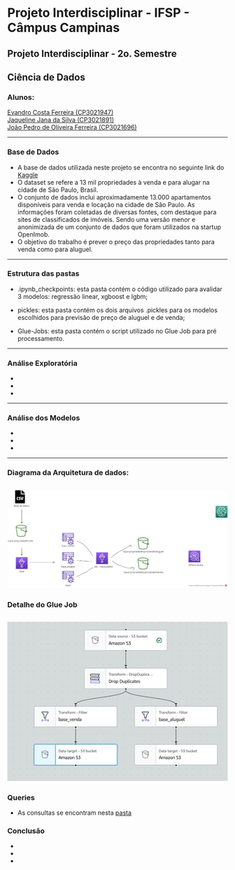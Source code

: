 # Projeto Interdisciplinar - IFSP - Câmpus Campinas
## Projeto Interdisciplinar - 2o. Semestre
## Ciência de Dados
### Alunos: 

[Evandro Costa Ferreira (CP3021947)](https://github.com/evandrocf4)<br>
[Jaqueline Jana da Silva (CP3021891)](https://github.com/JaquelineJana)<br>
[João Pedro de Oliveira Ferreira (CP3021696)](https://github.com/JPedroUNIVESP)


---


### Base de Dados
* A base de dados utilizada neste projeto se encontra no seguinte link do [Kaggle](https://www.kaggle.com/datasets/argonalyst/sao-paulo-real-estate-sale-rent-april-2019)
* O dataset se refere a 13 mil propriedades à venda e para alugar na cidade de São Paulo, Brasil.
* O conjunto de dados inclui aproximadamente 13.000 apartamentos disponíveis para venda e locação na cidade de São Paulo. As informações foram coletadas de diversas fontes, com destaque para sites de classificados de imóveis. Sendo uma versão menor e anonimizada de um conjunto de dados que foram utilizados na startup OpenImob.
* O objetivo do trabalho é prever o preço das propriedades tanto para venda como para aluguel.
---
### Estrutura das pastas
* .ipynb_checkpoints: esta pasta contém o código utilizado para avalidar 3 modelos: regressão linear, xgboost e lgbm;

* pickles: esta pasta contém os dois arquivos .pickles para os modelos escolhidos para previsão de preço de aluguel e de venda;

* Glue-Jobs: esta pasta contém o script utilizado no Glue Job para pré processamento.

---
### Análise Exploratória
*
*
*
---
### Análise dos Modelos
*
*
*
---

### Diagrama da Arquitetura de dados:
![](https://github.com/JPedroUNIVESP/ProjetoInterdisciplinar2-IFSP/blob/main/img/AWS1.jpg)
----
### Detalhe do Glue Job
![](https://github.com/JPedroUNIVESP/ProjetoInterdisciplinar2-IFSP/blob/main/img/Glue-Job.jpg)
---
### Queries
* As consultas se encontram nesta [pasta](https://github.com/JPedroUNIVESP/ProjetoInterdisciplinar2-IFSP/blob/main/img/AWS1.jpg)

### Conclusão
*
*
*
